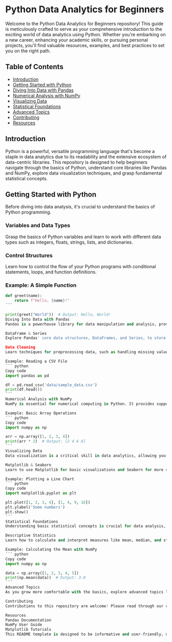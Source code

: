 # Python Data Analytics for Beginners

Welcome to the Python Data Analytics for Beginners repository! This guide is meticulously crafted to serve as your comprehensive introduction to the exciting world of data analytics using Python. Whether you're embarking on a new career, enhancing your academic skills, or pursuing personal projects, you'll find valuable resources, examples, and best practices to set you on the right path.

## Table of Contents

- [Introduction](#introduction)
- [Getting Started with Python](#getting-started-with-python)
- [Diving Into Data with Pandas](#diving-into-data-with-pandas)
- [Numerical Analysis with NumPy](#numerical-analysis-with-numpy)
- [Visualizing Data](#visualizing-data)
- [Statistical Foundations](#statistical-foundations)
- [Advanced Topics](#advanced-topics)
- [Contributing](#contributing)
- [Resources](#resources)

## Introduction

Python is a powerful, versatile programming language that's become a staple in data analytics due to its readability and the extensive ecosystem of data-centric libraries. This repository is designed to help beginners navigate through the basics of Python, understand core libraries like Pandas and NumPy, explore data visualization techniques, and grasp fundamental statistical concepts.

## Getting Started with Python

Before diving into data analysis, it's crucial to understand the basics of Python programming.

### Variables and Data Types

Grasp the basics of Python variables and learn to work with different data types such as integers, floats, strings, lists, and dictionaries.

### Control Structures

Learn how to control the flow of your Python programs with conditional statements, loops, and function definitions.

### Example: A Simple Function

```python
def greet(name):
    return f"Hello, {name}!"
´´´ 

print(greet("World"))  # Output: Hello, World!
Diving Into Data with Pandas
Pandas is a powerhouse library for data manipulation and analysis, providing flexible data structures to work with structured data.

DataFrame & Series
Explore Pandas' core data structures, DataFrames, and Series, to store and manipulate tabular data.

Data Cleaning
Learn techniques for preprocessing data, such as handling missing values and removing duplicates.

Example: Reading a CSV File
´´´ python
Copy code
import pandas as pd

df = pd.read_csv('data/sample_data.csv')
print(df.head())
´´´
Numerical Analysis with NumPy
NumPy is essential for numerical computing in Python. It provides support for large, multidimensional arrays and matrices, along with a collection of mathematical functions.

Example: Basic Array Operations
´´´ python
Copy code
import numpy as np

arr = np.array([1, 2, 3, 4])
print(arr * 2)  # Output: [2 4 6 8]
´´´
Visualizing Data
Data visualization is a critical skill in data analytics, allowing you to uncover insights from your data graphically.

Matplotlib & Seaborn
Learn to use Matplotlib for basic visualizations and Seaborn for more complex, statistical visualizations.

Example: Plotting a Line Chart
´´´ python
Copy code
import matplotlib.pyplot as plt

plt.plot([1, 2, 3, 4], [1, 4, 9, 16])
plt.ylabel('Some numbers')
plt.show()
´´´ 
Statistical Foundations
Understanding basic statistical concepts is crucial for data analysis, enabling you to summarize data sets and draw conclusions.

Descriptive Statistics
Learn how to calculate and interpret measures like mean, median, and standard deviation.

Example: Calculating the Mean with NumPy
´´´ python
Copy code
import numpy as np

data = np.array([1, 2, 3, 4, 5])
print(np.mean(data))  # Output: 3.0
´´´ 
Advanced Topics
As you grow more comfortable with the basics, explore advanced topics like machine learning with scikit-learn, time series analysis, and deep learning fundamentals.

Contributing
Contributions to this repository are welcome! Please read through our contributing guidelines for more information on how to participate.

Resources
Pandas Documentation
NumPy User Guide
Matplotlib Tutorials
This README template is designed to be informative and user-friendly, making it an excellent starting point for anyone new to programming or looking to explore data analytics with Python. Feel free to customize and expand upon this template to suit your learning or teaching goals.
